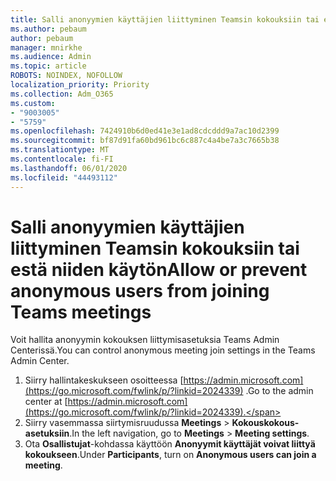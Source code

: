 ```yaml
---
title: Salli anonyymien käyttäjien liittyminen Teamsin kokouksiin tai estä niiden käytön
ms.author: pebaum
author: pebaum
manager: mnirkhe
ms.audience: Admin
ms.topic: article
ROBOTS: NOINDEX, NOFOLLOW
localization_priority: Priority
ms.collection: Adm_O365
ms.custom:
- "9003005"
- "5759"
ms.openlocfilehash: 7424910b6d0ed41e3e1ad8cdcddd9a7ac10d2399
ms.sourcegitcommit: bf87d91fa60bd961bc6c887c4a4be7a3c7665b38
ms.translationtype: MT
ms.contentlocale: fi-FI
ms.lasthandoff: 06/01/2020
ms.locfileid: "44493112"
---
```

# <a name="allow-or-prevent-anonymous-users-from-joining-teams-meetings"></a><span data-ttu-id="fbd1a-102">Salli anonyymien käyttäjien liittyminen Teamsin kokouksiin tai estä niiden käytön</span><span class="sxs-lookup"><span data-stu-id="fbd1a-102">Allow or prevent anonymous users from joining Teams meetings</span></span>

<span data-ttu-id="fbd1a-103">Voit hallita anonyymin kokouksen liittymisasetuksia Teams Admin Centerissä.</span><span class="sxs-lookup"><span data-stu-id="fbd1a-103">You can control anonymous meeting join settings in the Teams Admin Center.</span></span>

1.  <span data-ttu-id="fbd1a-104">Siirry hallintakeskukseen osoitteessa [https://admin.microsoft.com](https://go.microsoft.com/fwlink/p/?linkid=2024339) .</span><span class="sxs-lookup"><span data-stu-id="fbd1a-104">Go to the admin center at  [https://admin.microsoft.com](https://go.microsoft.com/fwlink/p/?linkid=2024339).</span></span>
2.  <span data-ttu-id="fbd1a-105">Siirry vasemmassa siirtymisruudussa **Meetings**   >   **Kokouskokous-asetuksiin**.</span><span class="sxs-lookup"><span data-stu-id="fbd1a-105">In the left navigation, go to  **Meetings**  >  **Meeting settings**.</span></span>
3.  <span data-ttu-id="fbd1a-106">Ota **Osallistujat**-kohdassa käyttöön **Anonyymit käyttäjät voivat liittyä kokoukseen**.</span><span class="sxs-lookup"><span data-stu-id="fbd1a-106">Under  **Participants**, turn on  **Anonymous users can join a meeting**.</span></span>